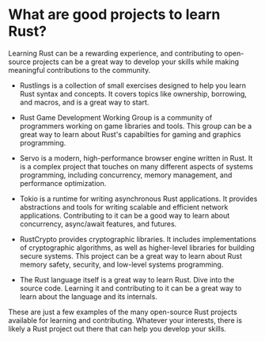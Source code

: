 # What are good projects to learn Rust?

Learning Rust can be a rewarding experience, and contributing to open-source projects can be a great way to develop your skills while making meaningful contributions to the community.

* Rustlings is a collection of small exercises designed to help you learn Rust syntax and concepts. It covers topics like ownership, borrowing, and macros, and is a great way to start.

* Rust Game Development Working Group is a community of programmers working on game libraries and tools. This group can be a great way to learn about Rust's capabilties for gaming and graphics programming.

* Servo is a modern, high-performance browser engine written in Rust. It is a complex project that touches on many different aspects of systems programming, including concurrency, memory management, and performance optimization.

* Tokio is a runtime for writing asynchronous Rust applications. It provides abstractions and tools for writing scalable and efficient network applications. Contributing to it can be a good way to learn about concurrency,  async/await features, and futures.

* RustCrypto provides cryptographic libraries. It includes implementations of cryptographic algorithms, as well as higher-level libraries for building secure systems. This project can be a great way to learn about Rust memory safety, security, and low-level systems programming.

* The Rust language itself is a great way to learn Rust. Dive into the source code. Learning it and contributing to it can be a great way to learn about the language and its internals.

These are just a few examples of the many open-source Rust projects available for learning and contributing. Whatever your interests, there is likely a Rust project out there that can help you develop your skills.
